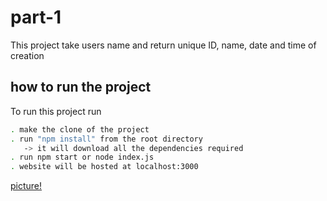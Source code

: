 
# part-1

This project take users name and return unique ID, name, date and time of creation



## how to run the project

To run this project run

```bash
. make the clone of the project
. run "npm install" from the root directory
   -> it will download all the dependencies required
. run npm start or node index.js
. website will be hosted at localhost:3000     
```

[picture!](public/img/picture1.jpg)